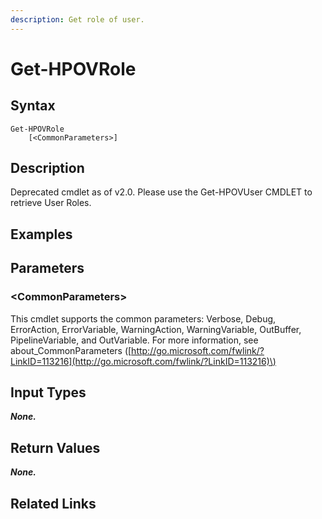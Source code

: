 ```yaml
---
description: Get role of user.
---
```


# Get-HPOVRole

## Syntax

```text
Get-HPOVRole
    [<CommonParameters>]
```

## Description

Deprecated cmdlet as of v2.0. Please use the Get-HPOVUser CMDLET to retrieve User Roles.

## Examples

## Parameters

### &lt;CommonParameters&gt;

This cmdlet supports the common parameters: Verbose, Debug, ErrorAction, ErrorVariable, WarningAction, WarningVariable, OutBuffer, PipelineVariable, and OutVariable. For more information, see about\_CommonParameters \([http://go.microsoft.com/fwlink/?LinkID=113216](http://go.microsoft.com/fwlink/?LinkID=113216)\)

## Input Types

_**None.**_

## Return Values

_**None.**_

## Related Links

